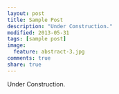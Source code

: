 ```yaml
---
layout: post
title: Sample Post
description: "Under Construction."
modified: 2013-05-31
tags: [sample post]
image:
  feature: abstract-3.jpg
comments: true
share: true
---
```

Under Construction.